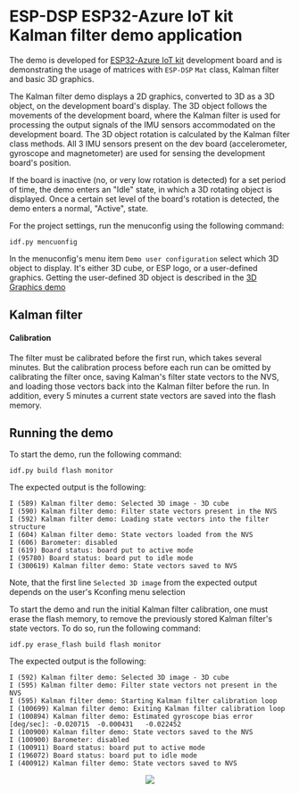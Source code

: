# ESP-DSP ESP32-Azure IoT kit Kalman filter demo application

The demo is developed for [ESP32-Azure IoT kit](https://github.com/espressif/esp-bsp/tree/master/esp32_azure_iot_kit) development board and is demonstrating the usage of matrices with `ESP-DSP` `Mat` class, Kalman filter and basic 3D graphics.

The Kalman filter demo displays a 2D graphics, converted to 3D as a 3D object, on the development board's display. The 3D object follows the movements of the development board, where the Kalman filter is used for processing the output signals of the IMU sensors accommodated on the development board. The 3D object rotation is calculated by the Kalman filter class methods. All 3 IMU sensors present on the dev board (accelerometer, gyroscope and magnetometer) are used for sensing the development board's position.


If the board is inactive (no, or very low rotation is detected) for a set period of time, the demo enters an "Idle" state, in which a 3D rotating object is displayed. Once a certain set level of the board's rotation is detected, the demo enters a normal, "Active", state.

For the project settings, run the menuconfig using the following command: 

    idf.py mencuonfig

In the menuconfig's menu item `Demo user configuration` select which 3D object to display. It's either 3D cube, or ESP logo, or a user-defined graphics. Getting the user-defined 3D object is described in the [3D Graphics demo](../3d_graphics)

## Kalman filter
#### Calibration

The filter must be calibrated before the first run, which takes several minutes. But the calibration process before each run can be omitted by calibrating the filter once, saving Kalman's filter state vectors to the NVS, and loading those vectors back into the Kalman filter before the run. In addition, every 5 minutes a current state vectors are saved into the flash memory.

## Running the demo

To start the demo, run the following command:

    idf.py build flash monitor

The expected output is the following:

    I (589) Kalman filter demo: Selected 3D image - 3D cube
    I (590) Kalman filter demo: Filter state vectors present in the NVS
    I (592) Kalman filter demo: Loading state vectors into the filter structure
    I (604) Kalman filter demo: State vectors loaded from the NVS
    I (606) Barometer: disabled
    I (619) Board status: board put to active mode
    I (95780) Board status: board put to idle mode
    I (300619) Kalman filter demo: State vectors saved to NVS

Note, that the first line `Selected 3D image` from the expected output depends on the user's Kconfing menu selection

To start the demo and run the initial Kalman filter calibration, one must erase the flash memory, to remove the previously stored Kalman filter's state vectors. To do so, run the following command:

    idf.py erase_flash build flash monitor

The expected output is the following:

    I (592) Kalman filter demo: Selected 3D image - 3D cube
    I (595) Kalman filter demo: Filter state vectors not present in the NVS
    I (595) Kalman filter demo: Starting Kalman filter calibration loop
    I (100699) Kalman filter demo: Exiting Kalman filter calibration loop
    I (100894) Kalman filter demo: Estimated gyroscope bias error [deg/sec]: -0.020715	-0.000431	-0.022452
    I (100900) Kalman filter demo: State vectors saved to the NVS
    I (100900) Barometer: disabled
    I (100911) Board status: board put to active mode
    I (196072) Board status: board put to idle mode
    I (400912) Kalman filter demo: State vectors saved to NVS

<div align="center">
  <img src= "Mtb_Applications/azure_board_apps/apps/kalman_filter/kalman_filter.gif">
</div>